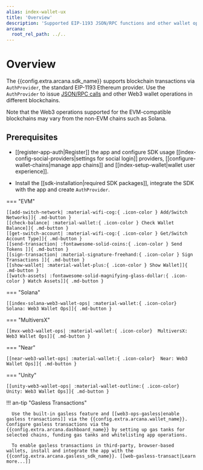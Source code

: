 ```yaml
---
alias: index-wallet-ux
title: 'Overview'
description: 'Supported EIP-1193 JSON/RPC functions and other wallet operations for EVM and non-EVM chains, gasless transactions.'
arcana:
  root_rel_path: ../..
---
```


# Overview

The {{config.extra.arcana.sdk_name}} supports blockchain transactions via `AuthProvider`, the standard EIP-1193 Ethereum provider. Use the `AuthProvider` to issue [JSON/RPC calls](https://ethereum.github.io/execution-apis/api-documentation/) and other Web3 wallet operations in different blockchains. 

Note that the Web3 operations supported for the EVM-compatible blockchains may vary from the non-EVM chains such as Solana.

## Prerequisites

* [[register-app-auth|Register]] the app and configure SDK usage [[index-config-social-providers|settings for social login]] providers, [[configure-wallet-chains|manage app chains]] and [[index-setup-wallet|wallet user experience]].

* Install the [[sdk-installation|required SDK packages]], integrate the SDK with the app and create `AuthProvider`. 

=== "EVM"
      
    [[add-switch-network| :material-wifi-cog:{ .icon-color } Add/Switch Networks]]{ .md-button }
    [[check-balance| :material-wallet:{ .icon-color } Check Wallet Balance]]{ .md-button }
    [[get-switch-account| :material-wifi-cog:{ .icon-color } Get/Switch Account Type]]{ .md-button }
    [[send-transaction| :fontawesome-solid-coins:{ .icon-color } Send Tokens ]]{ .md-button }
    [[sign-transaction| :material-signature-freehand:{ .icon-color } Sign Transactions ]]{ .md-button }
    [[show-wallet| :material-wallet-plus:{ .icon-color } Show Wallet]]{ .md-button }
    [[watch-assets| :fontawesome-solid-magnifying-glass-dollar:{ .icon-color } Watch Assets]]{ .md-button }

=== "Solana"

    [[index-solana-web3-wallet-ops| :material-wallet:{ .icon-color}  Solana: Web3 Wallet Ops]]{ .md-button }

=== "MultiversX"

    [[mvx-web3-wallet-ops| :material-wallet:{ .icon-color}  MultiversX: Web3 Wallet Ops]]{ .md-button }

=== "Near"

    [[near-web3-wallet-ops| :material-wallet:{ .icon-color}  Near: Web3 Wallet Ops]]{ .md-button }

=== "Unity"

    [[unity-web3-wallet-ops| :material-wallet-outline:{ .icon-color} Unity: Web3 Wallet Ops]]{ .md-button }

!!! an-tip "Gasless Transactions"

      Use the built-in gasless feature and [[web3-ops-gasless|enable gasless transactions]] via the {{config.extra.arcana.wallet_name}}. Configure gasless transactions via the {{config.extra.arcana.dashboard_name}} by setting up gas tanks for selected chains, funding gas tanks and whitelisting app operations.

      To enable gasless transactions in third-party, browser-based wallets, install and integrate the app with the {{config.extra.arcana.gasless_sdk_name}}. [[web-gasless-transact|Learn more...]]